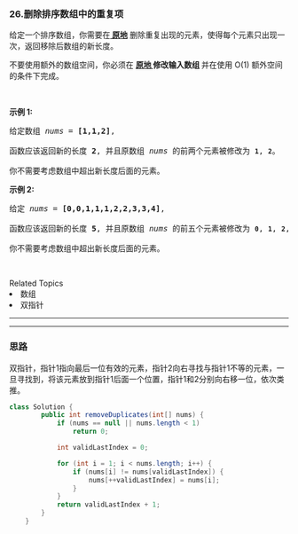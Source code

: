 ### 26.删除排序数组中的重复项
<p>给定一个排序数组，你需要在<strong><a href="http://baike.baidu.com/item/%E5%8E%9F%E5%9C%B0%E7%AE%97%E6%B3%95" target="_blank"> 原地</a></strong> 删除重复出现的元素，使得每个元素只出现一次，返回移除后数组的新长度。</p>

<p>不要使用额外的数组空间，你必须在 <strong><a href="https://baike.baidu.com/item/%E5%8E%9F%E5%9C%B0%E7%AE%97%E6%B3%95" target="_blank">原地 </a>修改输入数组 </strong>并在使用 O(1) 额外空间的条件下完成。</p>

<p>&nbsp;</p>

<p><strong>示例&nbsp;1:</strong></p>

<pre>给定数组 <em>nums</em> = <strong>[1,1,2]</strong>, 

函数应该返回新的长度 <strong>2</strong>, 并且原数组 <em>nums </em>的前两个元素被修改为 <strong><code>1</code></strong>, <strong><code>2</code></strong>。 

你不需要考虑数组中超出新长度后面的元素。</pre>

<p><strong>示例&nbsp;2:</strong></p>

<pre>给定<em> nums </em>= <strong>[0,0,1,1,1,2,2,3,3,4]</strong>,

函数应该返回新的长度 <strong>5</strong>, 并且原数组 <em>nums </em>的前五个元素被修改为 <strong><code>0</code></strong>, <strong><code>1</code></strong>, <strong><code>2</code></strong>, <strong><code>3</code></strong>, <strong><code>4</code></strong>。

你不需要考虑数组中超出新长度后面的元素。
</pre>

<p>&nbsp;</p>

<div><div>Related Topics</div><div><li>数组</li><li>双指针</li></div></div>



---
---


### 思路
双指针，指针1指向最后一位有效的元素，指针2向右寻找与指针1不等的元素，一旦寻找到，将该元素放到指针1后面一个位置，指针1和2分别向右移一位，依次类推。
``` java
class Solution {
        public int removeDuplicates(int[] nums) {
            if (nums == null || nums.length < 1)
                return 0;

            int validLastIndex = 0;

            for (int i = 1; i < nums.length; i++) {
                if (nums[i] != nums[validLastIndex]) {
                    nums[++validLastIndex] = nums[i];
                }
            }
            return validLastIndex + 1;
        }
    }
```